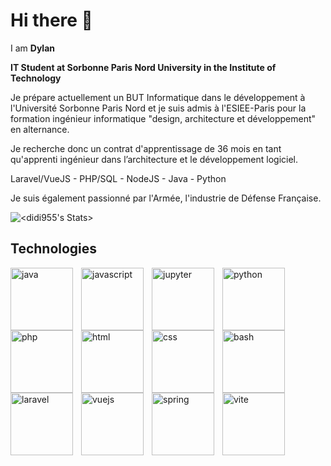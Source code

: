 # Hi there 👋

I am **Dylan**

**IT Student at Sorbonne Paris Nord University in the Institute of Technology**

Je prépare actuellement un BUT Informatique dans le développement à l'Université Sorbonne Paris Nord et je suis admis à l'ESIEE-Paris pour la formation ingénieur informatique "design, architecture et développement" en alternance.

Je recherche donc un contrat d'apprentissage de 36 mois en tant qu'apprenti ingénieur dans l’architecture et le développement logiciel.

Laravel/VueJS - PHP/SQL - NodeJS - Java - Python

Je suis également passionné par l'Armée, l'industrie de Défense Française.

![<didi955's Stats>](https://github-readme-stats.vercel.app/api?username=didi955&show_icons=true&theme=tokyonight)

## Technologies

  <img align="left" alt="java" width="100px" style="padding-right:10px;" src="https://cdn.jsdelivr.net/gh/devicons/devicon/icons/java/java-original.svg"/>
  <img align="left" alt="javascript" width="100px" style="padding-right:10px;" src="https://cdn.jsdelivr.net/gh/devicons/devicon/icons/javascript/javascript-plain.svg"/>
  <img align="left" alt="jupyter" width="100px" style="padding-right:10px;" src="https://cdn.jsdelivr.net/gh/devicons/devicon/icons/jupyter/jupyter-original-wordmark.svg"/>
  <img align="left" alt="python" width="100px" style="padding-right:10px;" src="https://cdn.jsdelivr.net/gh/devicons/devicon/icons/python/python-original.svg" />
  <img align="left" alt="php" width="100px" style="padding-right:10px;" src="https://cdn.jsdelivr.net/gh/devicons/devicon/icons/php/php-original.svg" />
  <img align="left" alt="html" width="100px" style="padding-right:10px;" src="https://cdn.jsdelivr.net/gh/devicons/devicon/icons/html5/html5-original.svg" />
  <img align="left" alt="css" width="100px" style="padding-right:10px;" src="https://cdn.jsdelivr.net/gh/devicons/devicon/icons/css3/css3-original.svg" />
  <img align="left" alt="bash" width="100px" style="padding-right:10px;" src="https://cdn.jsdelivr.net/gh/devicons/devicon/icons/bash/bash-original.svg" />
  <img align="left" alt="laravel" width="100px" style="padding-right:10px;" src="https://cdn.worldvectorlogo.com/logos/laravel-2.svg" />
  <img align="left" alt="vuejs" width="100px" style="padding-right:10px;" src="https://vuejs.org/images/logo.png" />
  <img align="left" alt="spring" width="100px" style="padding-right:10px;" src="https://www.vectorlogo.zone/logos/springio/springio-icon.svg" />
  <img align="left" alt="vite" width="100px" style="padding-right:10px;" src="https://upload.wikimedia.org/wikipedia/commons/f/f1/Vitejs-logo.svg" />
